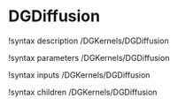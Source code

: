 <!-- MOOSE Documentation Stub: Remove this when content is added. -->

# DGDiffusion
!syntax description /DGKernels/DGDiffusion

!syntax parameters /DGKernels/DGDiffusion

!syntax inputs /DGKernels/DGDiffusion

!syntax children /DGKernels/DGDiffusion
